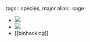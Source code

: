 tags:: species, major
alias:: sage

- ![](https://peach-geographical-bat-397.mypinata.cloud/ipfs/QmNv9zph4YakxsULniEp7LATthvE6GMS6eonuhRYDyNCf9)
- ![](https://peach-geographical-bat-397.mypinata.cloud/ipfs/QmV9nJjYmd7SAPbSDcWyUWRwwMpN1S71aT5o98KuFWPsGJ)
- [[biohacking]]